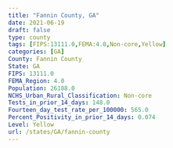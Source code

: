 ```yaml
---
title: "Fannin County, GA"
date: 2021-06-19
draft: false
type: county
tags: [FIPS:13111.0,FEMA:4.0,Non-core,Yellow]
categories: [GA]
County: Fannin County
State: GA
FIPS: 13111.0
FEMA_Region: 4.0
Population: 26188.0
NCHS_Urban_Rural_Classification: Non-core
Tests_in_prior_14_days: 148.0
Fourteen_day_test_rate_per_100000: 565.0
Percent_Positivity_in_prior_14_days: 0.074
Level: Yellow
url: /states/GA/fannin-county
---
```



